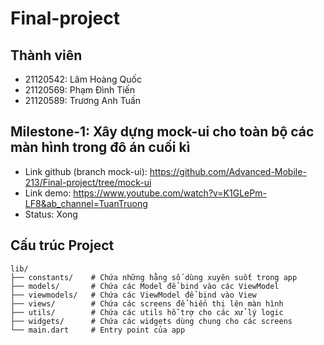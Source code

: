 # Final-project
## Thành viên
- 21120542: Lâm Hoàng Quốc
- 21120569: Phạm Đình Tiến
- 21120589: Trương Anh Tuấn
## Milestone-1: Xây dựng mock-ui cho toàn bộ các màn hình trong đô án cuối kì
- Link github (branch mock-ui): https://github.com/Advanced-Mobile-213/Final-project/tree/mock-ui
- Link demo: https://www.youtube.com/watch?v=K1GLePm-LF8&ab_channel=TuanTruong
- Status: Xong
## Cấu trúc Project

```
lib/
├── constants/    # Chứa những hằng số dùng xuyên suốt trong app
├── models/       # Chứa các Model để bind vào các ViewModel
├── viewmodels/   # Chứa các ViewModel để bind vào View
├── views/        # Chứa các screens để hiển thị lên màn hình
├── utils/        # Chứa các utils hỗ trợ cho các xử lý logic
├── widgets/      # Chứa các widgets dùng chung cho các screens
└── main.dart     # Entry point của app
```
